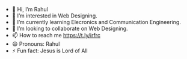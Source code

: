 - 👋 Hi, I’m Rahul
- 👀 I’m interested in Web Designing.
- 🌱 I’m currently learning Elecronics and Communication Engineering.
- 💞️ I’m looking to collaborate on Web Designing.
- 📫 How to reach me https://t.ly/irfrc
- 😄 Pronouns: Rahul
- ⚡ Fun fact: Jesus is Lord of All

<!---
uesiap/uesiap is a ✨ special ✨ repository because its `README.md` (this file) appears on your GitHub profile.
You can click the Preview link to take a look at your changes.
--->
